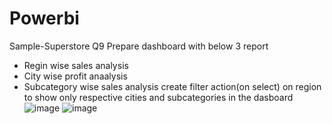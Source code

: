 # Powerbi
Sample-Superstore
Q9 Prepare dashboard with below 3 report
- Regin wise sales analysis
- City wise profit anaalysis
- Subcategory wise sales analysis
create filter action(on select) on region to show only respective cities and subcategories in the dasboard
![image](https://github.com/siddheshkadam21/Powerbi/assets/63228105/6ceb0012-1b35-42ae-bea8-7216cf99d90f)
![image](https://github.com/siddheshkadam21/Powerbi/assets/63228105/6a8b8c5a-6747-4c89-af7c-ce0ebf1b550b)



